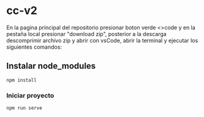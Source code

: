 # cc-v2

En la pagina principal del repositorio presionar boton verde <>code y en la pestaña local presionar "download zip", 
posterior a la descarga descomprimir archivo zip y abrir con vsCode, abrir la terminal y ejecutar 
los siguientes comandos:

## Instalar node_modules
```
npm install
```

### Iniciar proyecto
```
npm run serve
```
